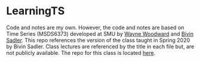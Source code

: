 # LearningTS

Code and notes are my own.
However, the code and notes are based on Time Series (MSDS6373) developed at SMU by [Wayne Woodward](https://sites.smu.edu/des/registrar/RetiredFaculty/?a=bio&pid=101&name=Wayne%20Woodward) and [Bivin Sadler](https://www.linkedin.com/in/bivin-sadler-89825812/). 
This repo references the version of the class taught in Spring 2020 by Bivin Sadler.
Class lectures are referenced by the title in each file but, are not publicly available.
The repo for this class is located [here](https://github.com/BivinSadler/MSDS-6373-Time-Series).

